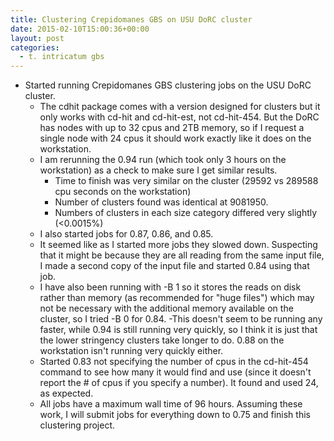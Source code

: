 ```yaml
---
title: Clustering Crepidomanes GBS on USU DoRC cluster
date: 2015-02-10T15:00:36+00:00
layout: post
categories:
  - t. intricatum gbs
---
```

  * Started running Crepidomanes GBS clustering jobs on the USU DoRC cluster.
      * The cdhit package comes with a version designed for clusters but it only works with cd-hit and cd-hit-est, not cd-hit-454. But the DoRC has nodes with up to 32 cpus and 2TB memory, so if I request a single node with 24 cpus it should work exactly like it does on the workstation.
      * I am rerunning the 0.94 run (which took only 3 hours on the workstation) as a check to make sure I get similar results.
          * Time to finish was very similar on the cluster (29592 vs 289588 cpu seconds on the workstation)
          * Number of clusters found was identical at 9081950.
          * Numbers of clusters in each size category differed very slightly (<0.0015%)
      * I also started jobs for 0.87, 0.86, and 0.85.
      * It seemed like as I started more jobs they slowed down. Suspecting that it might be because they are all reading from the same input file, I made a second copy of the input file and started 0.84 using that job.
      * I have also been running with -B 1 so it stores the reads on disk rather than memory (as recommended for "huge files") which may not be necessary with the additional memory available on the cluster, so I tried -B 0 for 0.84. -This doesn't seem to be running any faster, while 0.94 is still running very quickly, so I think it is just that the lower stringency clusters take longer to do. 0.88 on the workstation isn't running very quickly either.
      * Started 0.83 not specifying the number of cpus in the cd-hit-454 command to see how many it would find and use (since it doesn't report the # of cpus if you specify a number). It found and used 24, as expected.
      * All jobs have a maximum wall time of 96 hours. Assuming these work, I will submit jobs for everything down to 0.75 and finish this clustering project.
